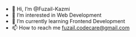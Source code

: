 - 👋 Hi, I’m @Fuzail-Kazmi
- 👀 I’m interested in Web Development
- 🌱 I’m currently learning Frontend Development
- 📫 How to reach me fuzail.codecare@gmail.com

<!---
Fuzail-Kazmi/Fuzail-Kazmi is a ✨ special ✨ repository because its `README.md` (this file) appears on your GitHub profile.
You can click the Preview link to take a look at your changes.
--->
